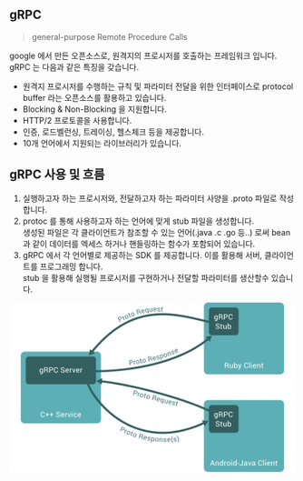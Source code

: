 ## gRPC
> general-purpose Remote Procedure Calls

google 에서 만든 오픈소스로, 원격지의 프로시저를 호출하는 프레임워크 입니다.
<br>
gRPC 는 다음과 같은 특징을 갖습니다.

* 원격지 프로시저를 수행하는 규칙 및 파라미터 전달을 위한 인터페이스로 protocol buffer 라는 오픈소스를 활용하고 있습니다.
* Blocking & Non-Blocking 을 지원합니다.
* HTTP/2 프로토콜을 사용합니다.
* 인증, 로드벨런싱, 트레이싱, 헬스체크 등을 제공합니다.
* 10개 언어에서 지원되는 라이브러리가 있습니다.

## gRPC 사용 및 흐름
1. 실행하고자 하는 프로시저와, 전달하고자 하는 파라미터 사양을 .proto 파일로 작성합니다.
2. protoc 를 통해 사용하고자 하는 언어에 맞게 stub 파일을 생성합니다.  
생성된 파일은 각 클라이언트가 참조할 수 있는 언어(.java .c .go 등..) 로써 bean 과 같이 데이터를 엑세스 하거나 핸들링하는 함수가 포함되어 있습니다.
3. gRPC 에서 각 언어별로 제공하는 SDK 를 제공합니다. 이를 활용해 서버, 클라이언트를 프로그래밍 합니다.  
stub 을 활용해 실행될 프로시저를 구현하거나 전달할 파라미터를 생산할수 있습니다.
<img src="./img/flow.png" />

